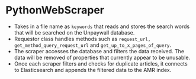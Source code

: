 # PythonWebScraper
- Takes in a file name as `keywords` that reads and stores the search words that will be searched on the Unpaywall database.
- Requestor class handles methods such as `request_url, get_method_query_request_url` and `get_up_to_x_pages_of_query`.
- The scraper accesses the database and filters the data received. The data will be removed of properties that currently appear to be unusable.
- Once each scraper filters and checks for duplicate articles, it connects to Elasticsearch and appends the filtered data to the AMR index.
